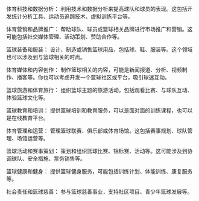 体育科技和数据分析： 利用技术和数据分析来提高球队和球员的表现。这包括开发统计分析工具、运动员追踪技术、虚拟训练平台等。

体育营销和品牌推广： 帮助球队、球员或篮球相关品牌进行市场推广和营销。这可能包括社交媒体管理、活动策划、赞助合作等。

篮球装备和服装： 设计、制造或销售篮球用品，包括球、鞋、服装等。这个领域也可以涉及到与篮球相关的时尚。

体育媒体和内容创作： 制作篮球相关的内容，可能是新闻报道、分析、视频制作、播客等。你也可以考虑开发一个篮球社区或平台，吸引球迷互动。

篮球旅游和体育旅行： 组织篮球主题的旅游活动，包括观看比赛、与球队互动、体验篮球文化等。

篮球教育和培训： 提供篮球培训和教育服务，可以是面对面的训练课程，也可以是在线教育平台。

体育管理和运营： 管理篮球联赛、俱乐部或体育场馆。这包括赛事规划、球队管理、场馆运营等。

篮球活动和赛事策划： 策划和组织篮球比赛、锦标赛、活动等。这可能涉及到协调球队、安全措施、票务销售等。

篮球健康和健身： 提供篮球健身服务，可能包括训练计划、体能训练、康复服务等。

社会责任和篮球慈善： 参与篮球慈善事业，支持社区项目、青少年篮球发展等。

